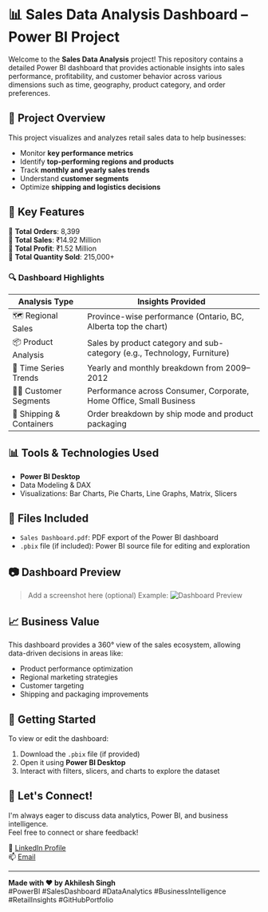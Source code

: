 # 📊 Sales Data Analysis Dashboard – Power BI Project

Welcome to the **Sales Data Analysis** project! This repository contains a detailed Power BI dashboard that provides actionable insights into sales performance, profitability, and customer behavior across various dimensions such as time, geography, product category, and order preferences.

## 📁 Project Overview

This project visualizes and analyzes retail sales data to help businesses:

- Monitor **key performance metrics**
- Identify **top-performing regions and products**
- Track **monthly and yearly sales trends**
- Understand **customer segments**
- Optimize **shipping and logistics decisions**

## 📌 Key Features

🔹 **Total Orders**: 8,399  
🔹 **Total Sales**: ₹14.92 Million  
🔹 **Total Profit**: ₹1.52 Million  
🔹 **Total Quantity Sold**: 215,000+

### 🔍 Dashboard Highlights

| Analysis Type            | Insights Provided                                                                 |
|--------------------------|------------------------------------------------------------------------------------|
| 🗺️ Regional Sales         | Province-wise performance (Ontario, BC, Alberta top the chart)                   |
| 📦 Product Analysis       | Sales by product category and sub-category (e.g., Technology, Furniture)         |
| 📅 Time Series Trends     | Yearly and monthly breakdown from 2009–2012                                      |
| 🧑‍💼 Customer Segments     | Performance across Consumer, Corporate, Home Office, Small Business               |
| 🚚 Shipping & Containers  | Order breakdown by ship mode and product packaging                               |

## 📊 Tools & Technologies Used

- **Power BI Desktop**
- Data Modeling & DAX
- Visualizations: Bar Charts, Pie Charts, Line Graphs, Matrix, Slicers

## 📂 Files Included

- `Sales Dashboard.pdf`: PDF export of the Power BI dashboard
- `.pbix` file (if included): Power BI source file for editing and exploration

## 📷 Dashboard Preview

> Add a screenshot here (optional)
> Example:
> ![Dashboard Preview](./assets/sales-dashboard-preview.png)

## 📈 Business Value

This dashboard provides a 360° view of the sales ecosystem, allowing data-driven decisions in areas like:

- Product performance optimization
- Regional marketing strategies
- Customer targeting
- Shipping and packaging improvements

## 🚀 Getting Started

To view or edit the dashboard:

1. Download the `.pbix` file (if provided)
2. Open it using **Power BI Desktop**
3. Interact with filters, slicers, and charts to explore the dataset

## 🤝 Let's Connect!

I'm always eager to discuss data analytics, Power BI, and business intelligence.  
Feel free to connect or share feedback!

🔗 [LinkedIn Profile](https://www.linkedin.com/in/akhileshsingh1)  
📫 [Email](mailto:akhileshsingh4444@gmail.com)

---

**Made with ❤️ by Akhilesh Singh**  
#PowerBI #SalesDashboard #DataAnalytics #BusinessIntelligence #RetailInsights #GitHubPortfolio

